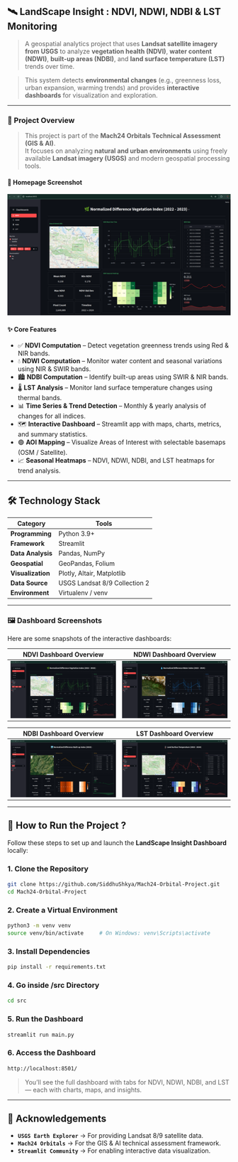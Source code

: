 ## 🛰️ LandScape Insight : NDVI, NDWI, NDBI & LST Monitoring

> A geospatial analytics project that uses **Landsat satellite imagery from USGS** to analyze **vegetation health (NDVI)**, **water content (NDWI)**, **built-up areas (NDBI)**, and **land surface temperature (LST)** trends over time.  

> This system detects **environmental changes** (e.g., greenness loss, urban expansion, warming trends) and provides **interactive dashboards** for visualization and exploration.

---

### 📌 Project Overview

> This project is part of the **Mach24 Orbitals Technical Assessment (GIS & AI)**.  
> It focuses on analyzing **natural and urban environments** using freely available **Landsat imagery (USGS)** and modern geospatial processing tools.

#### 📸 Homepage Screenshot

![NDVI](images/SCREENSHOTS/ndvi.png)

#### ✨ Core Features

- ✅ **NDVI Computation** – Detect vegetation greenness trends using Red & NIR bands.  
- 💧 **NDWI Computation** – Monitor water content and seasonal variations using NIR & SWIR bands.  
- 🏙 **NDBI Computation** – Identify built-up areas using SWIR & NIR bands.  
- 🌡 **LST Analysis** – Monitor land surface temperature changes using thermal bands.  
- 📊 **Time Series & Trend Detection** – Monthly & yearly analysis of changes for all indices.  
- 🗺 **Interactive Dashboard** – Streamlit app with maps, charts, metrics, and summary statistics.  
- 🟢 **AOI Mapping** – Visualize Areas of Interest with selectable basemaps (OSM / Satellite).  
- 📈 **Seasonal Heatmaps** – NDVI, NDWI, NDBI, and LST heatmaps for trend analysis.  

---

## 🛠️ Technology Stack

| Category | Tools |
|-----------|-------|
| **Programming** | Python 3.9+ |
| **Framework** | Streamlit |
| **Data Analysis** | Pandas, NumPy |
| **Geospatial** | GeoPandas, Folium |
| **Visualization** | Plotly, Altair, Matplotlib |
| **Data Source** | USGS Landsat 8/9 Collection 2 |
| **Environment** | Virtualenv / venv |

---

### 🖼️ Dashboard Screenshots

Here are some snapshots of the interactive dashboards:

| NDVI Dashboard Overview | NDWI Dashboard Overview |
|---------------------|---------------|
| ![NDVI](images/SCREENSHOTS/ndvi.png) | ![NDWI](images/SCREENSHOTS/ndwi.png) |

| NDBI Dashboard Overview | LST Dashboard Overview |
|---------------------|---------------|
| ![NDBI](images/SCREENSHOTS/ndbi.png) | ![LST](images/SCREENSHOTS/lst.png) |

---

## 🧭 How to Run the Project ?

Follow these steps to set up and launch the **LandScape Insight Dashboard** locally:

### **1. Clone the Repository**

```bash
git clone https://github.com/SiddhuShkya/Mach24-Orbital-Project.git
cd Mach24-Orbital-Project
```

### **2. Create a Virtual Environment**

```bash
python3 -m venv venv
source venv/bin/activate     # On Windows: venv\Scripts\activate
```

### **3. Install Dependencies**

```bash
pip install -r requirements.txt
```

### **4. Go inside /src Directory**

```bash
cd src
```

### **5. Run the Dashboard**

```bash
streamlit run main.py
```

### **6. Access the Dashboard**

```bash
http://localhost:8501/
```

> You’ll see the full dashboard with tabs for NDVI, NDWI, NDBI, and LST — each with charts, maps, and insights.

---

## 🙌 Acknowledgements

- **`USGS Earth Explorer`**  → For providing Landsat 8/9 satellite data.
- **`Mach24 Orbitals`**  → For the GIS & AI technical assessment framework.
- **`Streamlit Community`**  → For enabling interactive data visualization.